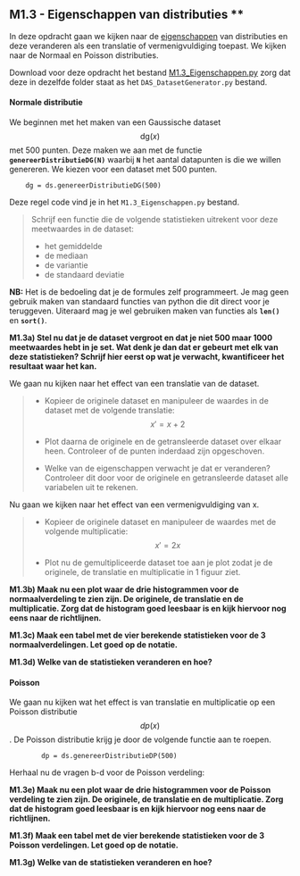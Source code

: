 ## M1.3 - Eigenschappen van distributies **

In deze opdracht gaan we kijken naar de [eigenschappen](/module-1/basisbegrippen) van distributies en deze veranderen als een translatie of vermenigvuldiging toepast. We kijken naar de Normaal en Poisson distributies. 

Download voor deze opdracht het bestand [M1.3_Eigenschappen.py](M1.3_Eigenschappen.py) zorg dat deze in dezelfde folder staat as het `DAS_DatasetGenerator.py` bestand. 

#### Normale distributie
We beginnen met het maken van een Gaussische dataset $$\text{dg}(x)$$ met 500 punten. Deze maken we aan met de functie **`genereerDistributieDG(N)`** waarbij **`N`** het aantal datapunten is die we willen genereren. We kiezen voor een dataset met 500 punten.

		dg = ds.genereerDistributieDG(500)

Deze regel code vind je in het `M1.3_Eigenschappen.py` bestand.

> Schrijf een functie die de volgende statistieken uitrekent voor deze meetwaardes in de dataset:
> 
> 	* het gemiddelde
> 	* de mediaan
> 	* de variantie
> 	* de standaard deviatie

**NB:** Het is de bedoeling dat je de formules zelf programmeert. Je mag geen gebruik maken van standaard functies van python die dit direct voor je teruggeven. Uiteraard mag je wel gebruiken maken van functies als **`len()`** en **`sort()`**.

**M1.3a) Stel nu dat je de dataset vergroot en dat je niet 500 maar 1000 meetwaardes hebt in je set. Wat denk je dan dat er gebeurt met elk van deze statistieken? Schrijf hier eerst op wat je verwacht, kwantificeer het resultaat waar het kan.**

We gaan nu kijken naar het effect van een translatie van de dataset.

> - Kopieer de originele dataset en manipuleer de waardes in de dataset met de volgende translatie: 
> $$ x' = x + 2$$
> 
> - Plot daarna de originele en de getransleerde dataset over elkaar heen. Controleer of de punten inderdaad zijn opgeschoven.
>
> - Welke van de eigenschappen verwacht je dat er veranderen? Controleer dit door voor de originele en getransleerde dataset alle variabelen uit te rekenen.

Nu gaan we kijken naar het effect van een vermenigvuldiging van x.

> - Kopieer de originele dataset en manipuleer de waardes met de volgende multiplicatie: <br>
>  $$ x' = 2x$$
> 
> - Plot nu de gemultipliceerde dataset toe aan je plot zodat je de originele, de translatie en multiplicatie in 1 figuur ziet. 

**M1.3b) Maak nu een plot waar de drie histogrammen voor de normaalverdeling te zien zijn. De originele, de translatie en de multiplicatie. Zorg dat de histogram goed leesbaar is en kijk hiervoor nog eens naar de richtlijnen.**

**M1.3c) Maak een tabel met de vier berekende statistieken voor de 3 normaalverdelingen. Let goed op de notatie.**

**M1.3d) Welke van de statistieken veranderen en hoe?**



#### Poisson
We gaan nu kijken wat het effect is van translatie en multiplicatie op een Poisson distributie $$dp(x)$$. De Poisson distributie krijg je door de volgende functie aan te roepen.

 			dp = ds.genereerDistributieDP(500)

Herhaal nu de vragen b-d voor de Poisson verdeling: 

**M1.3e) Maak nu een plot waar de drie histogrammen voor de Poisson verdeling te zien zijn. De originele, de translatie en de multiplicatie. Zorg dat de histogram goed leesbaar is en kijk hiervoor nog eens naar de richtlijnen.**

**M1.3f) Maak een tabel met de vier berekende statistieken voor de 3 Poisson verdelingen. Let goed op de notatie.**

**M1.3g) Welke van de statistieken veranderen en hoe?**

